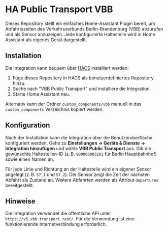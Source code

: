 # HA Public Transport VBB

Dieses Repository stellt ein einfaches Home-Assistant Plugin bereit, um
Abfahrtszeiten des Verkehrsverbunds Berlin-Brandenburg (VBB) abzurufen und
als Sensor anzuzeigen. Jede konfigurierte Haltestelle wird in Home Assistant
als eigenes Gerät dargestellt.

## Installation

Die Integration kann bequem über [HACS](https://hacs.xyz/) installiert
werden:

1. Füge dieses Repository in HACS als benutzerdefiniertes Repository hinzu.
2. Suche nach "VBB Public Transport" und installiere die Integration.
3. Starte Home Assistant neu.

Alternativ kann der Ordner `custom_components/vbb` manuell in das
`custom_components` Verzeichnis kopiert werden.

## Konfiguration

Nach der Installation kann die Integration über die Benutzeroberfläche
konfiguriert werden. Gehe zu **Einstellungen → Geräte & Dienste → Integration
hinzufügen** und wähle **VBB Public Transport** aus. Gib die gewünschte
Haltestellen-ID (z. B. `900000003201` für Berlin Hauptbahnhof) sowie einen
Namen an.

Für jede Linie und Richtung an der Haltestelle wird ein eigener Sensor
angelegt (z. B. `S7_1` und `S7_2`). Der Sensor zeigt die Zeit der nächsten
Abfahrt als Zustand an. Weitere Abfahrten werden als Attribut `departures`
bereitgestellt.

## Hinweise

Die Integration verwendet die öffentliche API unter
`https://v5.vbb.transport.rest/`. Für die Verwendung ist eine funktionierende
Internetverbindung erforderlich.
